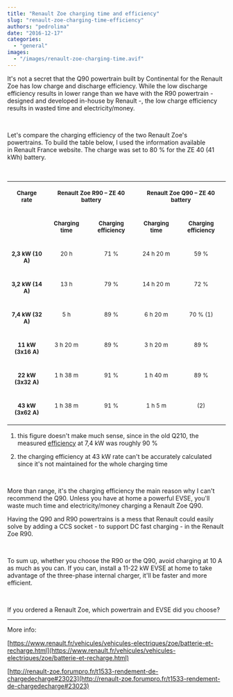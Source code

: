```yaml
---
title: "Renault Zoe charging time and efficiency"
slug: "renault-zoe-charging-time-efficiency"
authors: "pedrolima"
date: "2016-12-17"
categories: 
  - "general"
images: 
  - "/images/renault-zoe-charging-time.avif"
---
```


It's not a secret that the Q90 powertrain built by Continental for the Renault Zoe has low charge and discharge efficiency. While the low discharge efficiency results in lower range than we have with the R90 powertrain - designed and developed in-house by Renault -, the low charge efficiency results in wasted time and electricity/money.

 

Let's compare the charging efficiency of the two Renault Zoe's powertrains. To build the table below, I used the information available in Renault France website. The charge was set to 80 % for the ZE 40 (41 kWh) battery.

 

<table width="582" cellspacing="0" cellpadding="4"><colgroup><col width="98"> <col width="93"> <col width="128"> <col width="94"> <col width="127"></colgroup><tbody><tr valign="top"><td rowspan="2" width="98"><p align="center"><span style="font-size: small"><b>Charge rate</b></span></p></td><td colspan="2" width="229"><p align="center"><span style="font-size: small"><b>Renault Zoe R90 – ZE 40 battery</b></span></p></td><td colspan="2" width="229"><p align="center"><span style="font-size: small"><b>Renault Zoe Q90 – ZE 40 battery</b></span></p></td></tr><tr valign="top"><td width="93"><p align="center"><span style="font-size: small"><b>Charging time</b></span></p></td><td width="128"><p align="center"><span style="font-size: small"><b>Charging efficiency</b></span></p></td><td width="94"><p align="center"><span style="font-size: small"><b>Charging time</b></span></p></td><td width="127"><p align="center"><span style="font-size: small"><b>Charging efficiency</b></span></p></td></tr><tr valign="top"><td width="98"><p align="center"><span style="font-size: small"><b>2,3 kW (10 A)</b></span></p></td><td width="93"><p align="center"><span style="font-size: small">20 h</span></p></td><td width="128"><p align="center"><span style="font-size: small">71 %</span></p></td><td width="94"><p align="center"><span style="font-size: small">24 h 20 m</span></p></td><td width="127"><p align="center"><span style="font-size: small">59 %</span></p></td></tr><tr valign="top"><td width="98"><p align="center"><span style="font-size: small"><b>3,2 kW (14 A)</b></span></p></td><td width="93"><p align="center"><span style="font-size: small">13 h</span></p></td><td width="128"><p align="center"><span style="font-size: small">79 %</span></p></td><td width="94"><p align="center"><span style="font-size: small">14 h 20 m</span></p></td><td width="127"><p align="center"><span style="font-size: small">72 %</span></p></td></tr><tr valign="top"><td width="98"><p align="center"><span style="font-size: small"><b>7,4 kW (32 A)</b></span></p></td><td width="93"><p align="center"><span style="font-size: small">5 h</span></p></td><td width="128"><p align="center"><span style="font-size: small">89 %</span></p></td><td width="94"><p align="center"><span style="font-size: small">6 h 20 m</span></p></td><td width="127"><p align="center"><span style="font-size: small">70 % (1)</span></p></td></tr><tr valign="top"><td width="98"><p align="center"><span style="font-size: small"><b>11 kW (3x16 A)</b></span></p></td><td width="93"><p align="center"><span style="font-size: small">3 h 20 m</span></p></td><td width="128"><p align="center"><span style="font-size: small">89 %</span></p></td><td width="94"><p align="center"><span style="font-size: small">3 h 20 m</span></p></td><td width="127"><p align="center"><span style="font-size: small">89 %</span></p></td></tr><tr valign="top"><td width="98"><p align="center"><span style="font-size: small"><b>22 kW (3x32 A)</b></span></p></td><td width="93"><p align="center"><span style="font-size: small">1 h 38 m</span></p></td><td width="128"><p align="center"><span style="font-size: small">91 %</span></p></td><td width="94"><p align="center"><span style="font-size: small">1 h 40 m</span></p></td><td width="127"><p align="center"><span style="font-size: small">89 %</span></p></td></tr><tr valign="top"><td width="98"><p align="center"><span style="font-size: small"><b>43 kW (3x62 A)</b></span></p></td><td width="93"><p align="center"><span style="font-size: small">1 h 38 m</span></p></td><td width="128"><p align="center"><span style="font-size: small">91 %</span></p></td><td width="94"><p align="center"><span style="font-size: small">1 h 5 m</span></p></td><td width="127"><p align="center"><span style="font-size: small">(2)</span></p></td></tr></tbody></table>

1. this figure doesn't make much sense, since in the old Q210, the measured [efficiency](http://renault-zoe.forumpro.fr/t1533-rendement-de-chargedecharge#23023) at 7,4 kW was roughly 90 %

2. the charging efficiency at 43 kW rate can't be accurately calculated since it's not maintained for the whole charging time

 

More than range, it's the charging efficiency the main reason why I can't recommend the Q90. Unless you have at home a powerful EVSE, you'll waste much time and electricity/money charging a Renault Zoe Q90.

Having the Q90 and R90 powertrains is a mess that Renault could easily solve by adding a CCS socket - to support DC fast charging - in the Renault Zoe R90.

 

To sum up, whether you choose the R90 or the Q90, avoid charging at 10 A as much as you can. If you can, install a 11-22 kW EVSE at home to take advantage of the three-phase internal charger, it'll be faster and more efficient.

 

If you ordered a Renault Zoe, which powertrain and EVSE did you choose?

---

More info:

[https://www.renault.fr/vehicules/vehicules-electriques/zoe/batterie-et-recharge.html](https://www.renault.fr/vehicules/vehicules-electriques/zoe/batterie-et-recharge.html)

[http://renault-zoe.forumpro.fr/t1533-rendement-de-chargedecharge#23023](http://renault-zoe.forumpro.fr/t1533-rendement-de-chargedecharge#23023)
